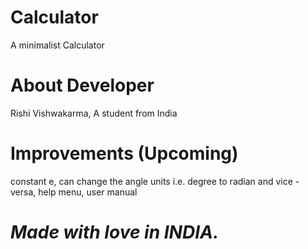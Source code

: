 # Calculator
A minimalist Calculator

# About Developer
 Rishi Vishwakarma,
 A student from India

# Improvements (Upcoming)
 constant e,
 can change the angle units i.e. degree to radian and vice - versa,
 help menu,
 user manual

# ***Made with love in INDIA.***
